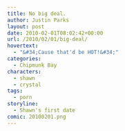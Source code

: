 ```yaml
---
title: No big deal.
author: Justin Parks
layout: post
date: 2010-02-01T08:02:42+00:00
url: /2010/02/01/big-deal/
hovertext:
  - "&#34;Cause that'd be HOT!&#34;"
categories:
  - Chipmunk Bay
characters:
  - shawn
  - crystal
tags:
  - porn
storyline:
  - Shawn's first date
comic: 20100201.png 
---
```

